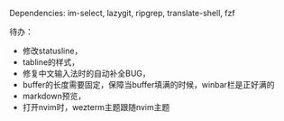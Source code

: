 Dependencies: im-select, lazygit, ripgrep, translate-shell, fzf

待办：  
- 修改statusline，
- tabline的样式，
- 修复中文输入法时的自动补全BUG，
- buffer的长度需要固定，保障当buffer填满的时候，winbar栏是正好满的
- markdown预览，
- 打开nvim时，wezterm主题跟随nvim主题

